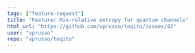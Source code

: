 ```yaml
---
tags: ["feature-request"]
title: "Feature: Min-relative entropy for quantum channels"
html_url: "https://github.com/vprusso/toqito/issues/42"
user: "vprusso"
repo: "vprusso/toqito"
---
```


